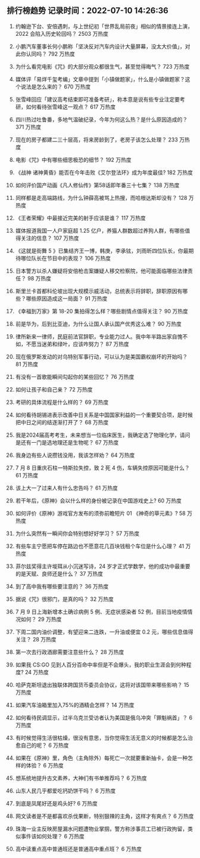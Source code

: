 
## 排行榜趋势 记录时间：2022-07-10 14:26:36
  
  1. 约翰逊下台、安倍遇刺，与上世纪初「世界乱局前夜」相似的情景接连上演，2022 会陷入历史轮回吗？ 2503 万热度
    
  2. 小鹏汽车董事长何小鹏称「坚决反对汽车内设计大量屏幕，没太大价值」，对此你认同吗？ 792 万热度
    
  3. 为什么看完电影《咒》的大部分观众都很生气，甚至觉得晦气？ 723 万热度
    
  4. 媒体评「易烊千玺考编」文章中提到「小镇做题家」，什么是小镇做题家？这个说法是怎么来的？ 670 万热度
    
  5. 张雪峰回应「建议高考结束即可准备考研」，称本意是说有些专业注定要考研，如何看待张雪峰这一观点？ 617 万热度
    
  6. 四川热过吐鲁番，多地气温破纪录，今年为何这么热？是什么原因造成的？ 371 万热度
    
  7. 现在的房子都建二三十层高，将来房龄到了，老房子该怎么处理？ 233 万热度
    
  8. 电影《咒》中有哪些细思极恐的细节？ 192 万热度
    
  9. 《战神 诸神黄昏》能否在今年击败《艾尔登法环》成为年度最佳? 182 万热度
    
  10. 如何评价国产动画《凡人修仙传》第58话即年番三十七集？ 138 万热度
    
  11. 同样都是走高端路线，为什么钟薛高被骂上热搜，而哈根达斯却没有？ 128 万热度
    
  12. 《王者荣耀》中最接近完美的射手应该是谁？ 117 万热度
    
  13. 媒体报道我国一人户家庭超 1.25 亿户，养猫人群数超过养狗人群，有哪些值得关注的信息？ 107 万热度
    
  14. 《这就是街舞 5 》已集结齐王一博，韩庚，李承铉，刘雨昕四位队长，你最期待哪位队长在节目中的表现？ 106 万热度
    
  15. 日本警方以杀人嫌疑将安倍枪击案嫌疑人移交检察院，他可能面临哪些法律责任？ 98 万热度
    
  16. 斯里兰卡首都科伦坡出现大规模示威活动，总统表示将辞职，辞职原因有哪些？哪些原因造成这一局面？ 91 万热度
    
  17. 《幸福到万家》第 18-20 集拍得怎么样？哪些剧情点值得关注？ 90 万热度
    
  18. 前是华为，后到比亚迪，为什么让国人承认国产优秀这么难？ 90 万热度
    
  19. 律所新来一律师，民庭前法官辞职，专业能力过人。我中年半路出家自愧不如，不愿当迷弟和绿叶，应该咋努力？ 87 万热度
    
  20. 现在俄罗斯发动的对乌特别军事行动，可以认为是美国霸权崩坏的开始吗？ 81 万热度
    
  21. 有没有一首歌能瞬间勾起你的某些回忆？ 76 万热度
    
  22. 如何让孩子和自己亲？ 72 万热度
    
  23. 考研的具体流程是什么样的？ 69 万热度
    
  24. 如何看待胡锡进表示改善中日关系是中国国家利益的一个重要契合项，是时候把中日之间的结逐渐打开了？ 68 万热度
    
  25. 我是2024届高考考生，未来想当一位临床医生，我确定选了物理化学，请问是还有一门是选地理还是生物呢？ 67 万热度
    
  26. 我身边有些人说攒钱没用，我该怎样劝？ 64 万热度
    
  27. 7 月 8 日重庆石柱一特斯拉失控，致 2 死 4 伤，车辆失控原因可能是什么？ 61 万热度
    
  28. 该上大一了过来人有什么忠告吗？ 61 万热度
    
  29. 若干年后，《原神》会以什么样的身份被记录在中国游戏史上? 60 万热度
    
  30. 如何评价《原神》游戏官方发布的须弥前瞻短片 01 《神奇的草元素》? 58 万热度
    
  31. 为什么突然有一瞬间你会特别想好好学习？ 57 万热度
    
  32. 有些车主宁愿把车停在路边也不愿意花几百块钱租个车位是什么心理？ 41 万热度
    
  33. 菲尔兹奖得主许埈珥从小沉迷写诗，24 岁才正式学数学，他的成功中最重要的是天赋、良师还是什么？ 37 万热度
    
  34. 到了高中我有哪些要注意的？ 36 万热度
    
  35. 据说《咒》很邪门，是真的吗？ 32 万热度
    
  36. 7 月 9 日上海新增本土确诊病例 5 例、无症状感染者 52 例，目前当地疫情情况如何？ 29 万热度
    
  37. 下周二国内油价调整，有望迎来二连跌，一升油或便宜 0.2 元，哪些信息值得关注？ 28 万热度
    
  38. 第一次去行政酒廊需要注意些什么？ 28 万热度
    
  39. 如果我 CS:GO 见到人百分百命中率但是不会爆头，我的职业生涯会到何种程度? 24 万热度
    
  40. 哈萨克斯坦退出独联体跨国货币委员会协议，这将对该国带来哪些影响？ 15 万热度
    
  41. 如果汽车油箱里加入75%的酒精会怎样？ 14 万热度
    
  42. 如何看待民调显示，过半乌克兰受访者认为美国是俄乌冲突「罪魁祸首」？ 6 万热度
    
  43. 有时候觉得生活很枯燥，很没有意思，当你觉得生活无意义的时候都是怎么治愈自己的呢？ 6 万热度
    
  44. 如果在《原神》里，角色（主角除外）每死亡一次就要重新抽卡，会是一种怎样的体验？ 6 万热度
    
  45. 想系统地提升古文素养，大神们有书单推荐吗？ 6 万热度
    
  46. 山东人民几乎都爱吃钙奶饼干吗？ 6 万热度
    
  47. 到底是凤尾好还是鸡头好? 6 万热度
    
  48. 网文读者是不是都喜欢杀伐果断，特别狠辣的主角，这样才有爽点？ 6 万热度
    
  49. 珠海一业主反映房屋漏水问题遭物业掌掴，警方称涉事员工已被行政拘留，类似事件该如何处理？ 6 万热度
    
  50. 高中读重点高中普通班还是普通高中重点班？ 6 万热度
    